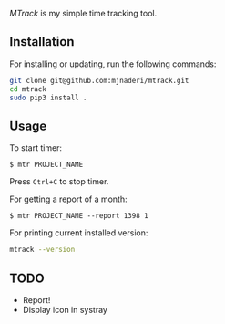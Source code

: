 *MTrack* is my simple time tracking tool.

## Installation

For installing or updating, run the following commands:

```bash
git clone git@github.com:mjnaderi/mtrack.git
cd mtrack
sudo pip3 install . 
```

## Usage

To start timer:

```
$ mtr PROJECT_NAME
```

Press `Ctrl+C` to stop timer.

For getting a report of a month:

```
$ mtr PROJECT_NAME --report 1398 1
```

For printing current installed version:

```bash
mtrack --version
```

## TODO

- Report!
- Display icon in systray
